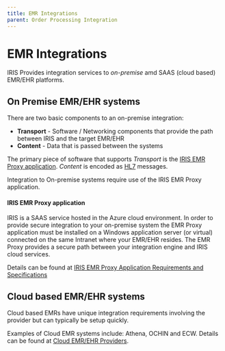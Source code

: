 ```yaml
---
title: EMR Integrations
parent: Order Processing Integration
---
```


# EMR Integrations

IRIS Provides integration services to *on-premise* amd SAAS (cloud based) EMR/EHR platforms. 

## On Premise EMR/EHR systems
There are two basic components to an on-premise integration: 
- **Transport** - Software / Networking components that provide the path between IRIS and the target EMR/EHR
- **Content** - Data that is passed between the systems

The primary piece of software that supports *Transport* is the [IRIS EMR Proxy application](#iris-emr-proxy-application).
*Content* is encoded as [HL7](/IntegrationDocumentation/docs/integration/hl7messages/) messages.

Integration to On-premise systems require use of the IRIS EMR Proxy application.  


#### IRIS EMR Proxy application
IRIS is a SAAS service hosted in the Azure cloud environment.  In order to provide secure integration to your on-premise system the EMR Proxy application must be installed on a Windows application server (or virtual) connected on the same Intranet where your EMR/EHR resides. The EMR Proxy provides a secure path between your integration engine and IRIS cloud services.

Details can be found at [IRIS EMR Proxy Application Requirements and Specifications](/IntegrationDocumentation/docs/integration/EMRProxyReqAndSpecs/)


## Cloud based EMR/EHR systems
Cloud based EMRs have unique integration requirements involving the provider but can typically be setup quickly. 

Examples of Cloud EMR systems include: Athena, OCHIN and ECW.  Details can be found at [Cloud EMR/EHR Providers](/IntegrationDocumentation/docs/integration/IRISEMRCloudProviders/).


 




